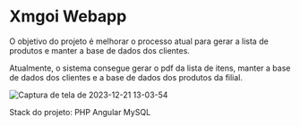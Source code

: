 # Xmgoi Webapp

O objetivo do projeto é melhorar o processo atual para gerar a lista de produtos e manter a base de dados dos clientes.

Atualmente, o sistema consegue gerar o pdf da lista de itens, manter a base de dados dos clientes e a base de dados dos produtos da filial.

![Captura de tela de 2023-12-21 13-03-54](https://github.com/josafaverissimo/xmgoi13-webapp/assets/50150682/8fd14202-c4bf-4913-a801-1e1e15c0cb92)

Stack do projeto:
PHP
Angular
MySQL

